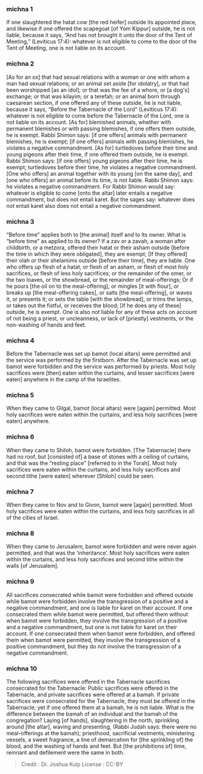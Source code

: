 
### michna 1
If one slaughtered the hatat cow [the red heifer] outside its appointed place, and likewise if one offered the scapegoat [of Yom Kippur] outside, he is not liable, because it says, “And has not brought it unto the door of the Tent of Meeting,” (Leviticus 17:4): whatever is not eligible to come to the door of the Tent of Meeting, one is not liable on its account.

### michna 2
[As for an ox] that had sexual relations with a woman or one with whom a man had sexual relations; or an animal set aside [for idolatry], or that had been worshipped [as an idol]; or that was the fee of a whore, or [a dog's] exchange; or that was kilayim; or a terefah; or an animal born through caesarean section, if one offered any of these outside, he is not liable, because it says, “Before the Tabernacle of the Lord” (Leviticus 17:4): whatever is not eligible to come before the Tabernacle of the Lord, one is not liable on its account. [As for] blemished animals, whether with permanent blemishes or with passing blemishes, if one offers them outside, he is exempt. Rabbi Shimon says: [if one offers] animals with permanent blemishes, he is exempt; [if one offers] animals with passing blemishes, he violates a negative commandment. [As for] turtledoves before their time and young pigeons after their time, if one offered them outside, he is exempt. Rabbi Shimon says: [if one offers] young pigeons after their time, he is exempt; turtledoves before their time, he violates a negative commandment. [One who offers] an animal together with its young [on the same day], and [one who offers] an animal before its time, is not liable. Rabbi Shimon says: he violates a negative commandment. For Rabbi Shimon would say: whatever is eligible to come [onto the altar] later entails a negative commandment, but does not entail karet. But the sages say: whatever does not entail karet also does not entail a negative commandment.

### michna 3
“Before time” applies both to [the animal] itself and to its owner. What is “before time” as applied to its owner? If a zav or a zavah, a woman after childbirth, or a metzora, offered their hatat or their asham outside [before the time in which they were obligated], they are exempt; [If they offered] their olah or their shelamims outside [before their time], they are liable. One who offers up flesh of a hatat, or flesh of an asham, or flesh of most holy sacrifices, or flesh of less holy sacrifices; or the remainder of the omer, or the two loaves, or the showbread, or the remainder of meal-offerings; Or if he pours [the oil on to the meal-offering], or mingles [it with flour], or breaks up [the meal-offering cakes], or salts [the meal-offering], or waves it, or presents it; or sets the table [with the showbread], or trims the lamps, or takes out the fistful, or receives the blood; [If he does any of these] outside, he is exempt. One is also not liable for any of these acts on account of not being a priest, or uncleanness, or lack of [priestly] vestments, or the non-washing of hands and feet.

### michna 4
Before the Tabernacle was set up bamot (local altars) were permitted and the service was performed by the firstborn. After the Tabernacle was set up bamot were forbidden and the service was performed by priests. Most holy sacrifices were [then] eaten within the curtains, and lesser sacrifices [were eaten] anywhere in the camp of the Israelites.

### michna 5
When they came to Gilgal, bamot (local altars) were [again] permitted. Most holy sacrifices were eaten within the curtains, and less holy sacrifices [were eaten] anywhere.

### michna 6
When they came to Shiloh, bamot were forbidden. [The Tabernacle] there had no roof, but [consisted of] a base of stones with a ceiling of curtains, and that was the “resting place” [referred to in the Torah]. Most holy sacrifices were eaten within the curtains, and less holy sacrifices and second tithe   [were eaten] wherever [Shiloh] could be seen.

### michna 7
When they came to Nov and to Givon, bamot were [again] permitted. Most holy sacrifices were eaten within the curtains, and less holy sacrifices in all of the cities of Israel.

### michna 8
When they came to Jerusalem, bamot were forbidden and were never again permitted, and that was the ‘inheritance’. Most holy sacrifices were eaten within the curtains, and less holy sacrifices and second tithe within the walls [of Jerusalem].

### michna 9
All sacrifices consecrated while bamot were forbidden and offered outside while bamot were forbidden involve the transgression of a positive and a negative commandment, and one is liable for karet on their account. If one consecrated them while bamot were permitted, but offered them without when bamot were forbidden, they involve the transgression of a positive and a negative commandment, but one is not liable for karet on their account. If one consecrated them when bamot were forbidden, and offered them when bamot were permitted, they involve the transgression of a positive commandment, but they do not involve the transgression of a negative commandment.

### michna 10
The following sacrifices were offered in the Tabernacle sacrifices consecrated for the Tabernacle: Public sacrifices were offered in the Tabernacle, and private sacrifices were offered at a bamah. If private sacrifices were consecrated for the Tabernacle, they must be offered in the Tabernacle; yet if one offered them at a bamah, he is not liable. What is the difference between the bamah of an individual and the bamah of the congregation? Laying [of hands], slaughtering in the north, sprinkling around [the altar], waving and presenting, (Rabbi Judah says: there were no meal-offerings at the bamah); priesthood, sacrificial vestments, ministering vessels, a sweet fragrance, a line of demarcation for [the sprinkling of] the blood, and the washing of hands and feet. But [the prohibitions of] time, remnant and defilement were the same in both.

>Credit : Dr. Joshua Kulp
>License : CC-BY